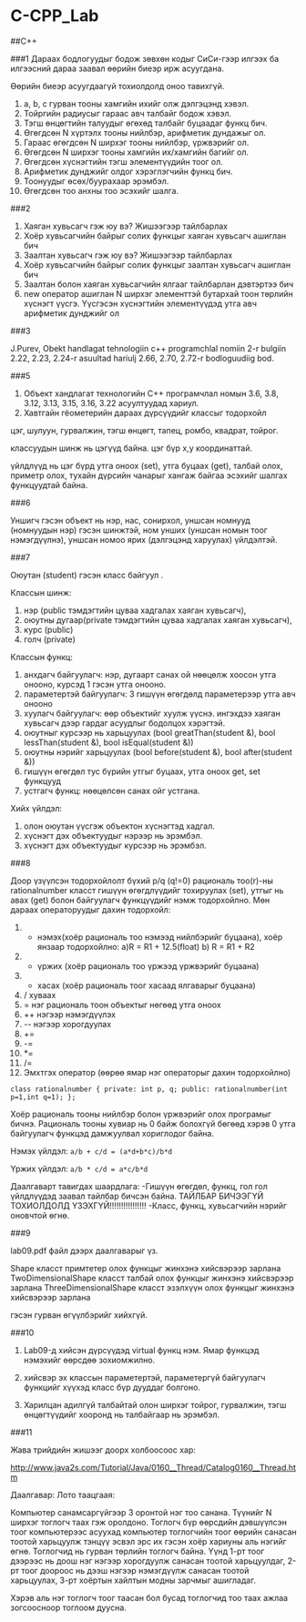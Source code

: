 # C-CPP_Lab

##C++

###1
Дараах бодлогуудыг бодож зөвхөн кодыг СиСи-гээр илгээх ба илгээсний дараа заавал өөрийн биеэр ирж асуугдана. 

Өөрийн биеэр асуугдаагүй тохиолдолд оноо тавихгүй.

1. a, b, c гурван тооны хамгийн ихийг олж дэлгэцэнд хэвэл.
2. Тойргийн радиусыг гараас авч талбайг бодож хэвэл.
3. Тэгш өнцөгтийн талуудыг өгөхөд талбайг буцаадаг функц бич.
4. Өгөгдсөн N хүртэлх тооны нийлбэр, арифметик дундажыг ол.
5. Гараас өгөгдсөн N ширхэг тооны нийлбэр, үржвэрийг ол.
6. Өгөгдсөн N ширхэг тооны хамгийн их/хамгийн багийг ол.
7. Өгөгдсөн хүснэгтийн тэгш элементүүдийн тоог ол.
8. Арифметик дунджийг олдог хэрэглэгчийн функц бич. 
9. Тоонуудыг өсөх/буурахаар эрэмбэл.
10. Өгөгдсөн тоо анхны тоо эсэхийг шалга.

###2
1. Хаяган хувьсагч гэж юу вэ? Жишээгээр тайлбарлах
2. Хоёр хувьсагчийн байрыг солих функцыг хаяган хувьсагч ашиглан бич
3. Заалтан хувьсагч гэж юу вэ? Жишээгээр тайлбарлах
4. Хоёр хувьсагчийн байрыг солих функцыг заалтан хувьсагч ашиглан бич
5. Заалтан болон хаяган хувьсагчийн ялгааг тайлбарлан дэвтэртээ бич
6. new оператор ашиглан N ширхэг элементтэй бутархай тоон төрлийн хүснэгт үүсгэ. Үүсгэсэн хүснэгтийн элементүүдэд утга авч арифметик дунджийг ол

###3

J.Purev, Obekt handlagat tehnologiin c++ programchlal nomiin 2-r bulgiin 2.22, 2.23, 2.24-r asuultad hariulj 2.66, 2.70, 2.72-r bodloguudiig bod.

###5

1. Объект хандлагат технологийн С++ програмчлал номын 3.6, 3.8, 3.12, 3.13, 3.15, 3.16, 3.22 асуултуудад хариул.
2. Хавтгайн гёометерийн дараах дүрсүүдийг классыг тодорхойл

цэг, шулуун, гурвалжин, тэгш өнцөгт, тапец, ромбо, квадрат, тойрог.

классуудын шинж нь цэгүүд байна. цэг бүр x,y координаттай. 

үйлдлүүд нь цэг бүрд утга оноох (set), утга буцаах (get), талбай олох, приметр олох, тухайн дүрсийн чанарыг хангаж байгаа эсэхийг шалгах функцуудтай байна. 

###6

Уншигч гэсэн объект  нь нэр, нас, сонирхол, уншсан номнууд (номнуудын нэр) гэсэн шинжтэй, ном унших (уншсан номын тоог нэмэгдүүлнэ), уншсан номоо ярих (дэлгэцэнд харуулах) үйлдэлтэй. 

###7

Оюутан (student) гэсэн класс байгуул .

Классын шинж: 

1. нэр (public тэмдэгтийн цуваа хадгалах хаяган хувьсагч),
2. оюутны дугаар(private тэмдэгтийн цуваа хадгалах хаяган хувьсагч),
3. курс (public)
4. голч (private) 

Классын функц:

1. анхдагч байгуулагч: нэр, дугаарт санах ой нөөцөлж хоосон утга онооно, курсэд 1 гэсэн утга онооно. 
2. параметертэй байгуулагч: 3 гишүүн өгөгдөлд параметерээр утга авч онооно
3. хуулагч байгуулагч: өөр объектийг хуулж үүснэ. ингэхдээ хаяган хувьсагч дээр гардаг асуудлыг бодолцох хэрэгтэй. 
4. оюутныг курсээр нь харьцуулах (bool greatThan(student &), bool lessThan(student &), bool isEqual(student &))
5. оюутны нэрийг харьцуулах (bool before(student &), bool after(student &))
6. гишүүн өгөгдөл тус бүрийн утгыг буцаах, утга оноох get, set функцууд
7. устгагч функц: нөөцөлсөн санах ойг устгана. 

Хийх үйлдэл:

1. олон оюутан үүсгэж объектон хүснэгтэд хадгал.
2. хүснэгт дэх объектуудыг нэрээр нь эрэмбэл. 
3. хүснэгт дэх объектуудыг курсээр нь эрэмбэл.

###8

Доор үзүүлсэн тодорхойлолт бүхий p/q (q!=0) рациональ тоо(r)-ны rationalnumber класст 
гишүүн өгөгдлүүдийг тохируулах (set), утгыг нь авах (get) болон байгуулагч функцүүдийг нэмж тодорхойлно.
Мөн дараах операторуудыг дахин тодорхойл:
1. + нэмэх(хоёр рациональ тоо нэмээд нийлбэрийг буцаана), хоёр янзаар тодорхойлно: a)R = R1 + 12.5(float) b) R = R1 + R2
2. * үржих (хоёр рациональ тоо үржээд үржвэрийг буцаана)
3. - хасах (хоёр рациональ тоог хасаад ялгаварыг буцаана)
4. / хуваах
5. = нэг рациональ тоон объектыг нөгөөд утга оноох
6. ++ нэгээр нэмэгдүүлэх
7. -- нэгээр хорогдуулах
8. += 
9. -= 
10. *=
11. /=
12. Эмхтгэх оператор (өөрөө ямар нэг операторыг дахин тодорхойлно)
 
`class rationalnumber
{
 private:
 int p, q;
 public:
 rationalnumber(int p=1,int q=1);
};`
 
Хоёр рациональ тооны нийлбэр болон үржвэрийг олох програмыг бичнэ.
Рациональ тооны хувиар нь 0 байж болохгүй бөгөөд хэрэв 0 утга байгуулагч функцэд дамжуулвал хориглодог байна.

Нэмэх үйлдэл: `a/b + c/d = (a*d+b*c)/b*d`

Үржих үйлдэл: `a/b * c/d = a*c/b*d`

Даалгаварт тавигдах шаардлага:
-Гишүүн өгөгдөл, функц, гол гол үйлдлүүдэд заавал тайлбар бичсэн байна. 
 ТАЙЛБАР БИЧЭЭГҮЙ ТОХИОЛДОЛД ҮЗЭХГҮЙ!!!!!!!!!!!!!!!!
-Класс, функц, хувьсагчийн нэрийг оновчтой өгнө.

###9

lab09.pdf файл дээрх даалгаварыг үз.

Shape класст примтетер олох функцыг жинхэнэ хийсвэрээр зарлана
TwoDimensionalShape класст талбай олох функцыг жинхэнэ хийсвэрээр зарлана
ThreeDimensionalShape класст эзэлхүүн олох функцыг жинхэнэ хийсвэрээр зарлана
 
гэсэн гурван өгүүлбэрийг хийхгүй. 

###10


1. Lab09-д хийсэн дүрсүүдэд virtual функц нэм. Ямар функцэд нэмэхийг өөрсдөө зохиомжилно.

2. хийсвэр эх классын параметертэй, параметергүй байгуулагч функцийг хүүхэд класс бүр дууддаг болгоно.

3. Харилцан адилгүй талбайтай олон ширхэг тойрог, гурвалжин, тэгш өнцөгтүүдийг хооронд нь талбайгаар нь эрэмбэл.

###11

Жава трийдийн жишээг доорх холбоосоос хар:

http://www.java2s.com/Tutorial/Java/0160__Thread/Catalog0160__Thread.htm

Даалгавар: Лото таацгаая:

Компьютер санамсаргүйгээр 3 оронтой нэг тоо санана. Түүнийг N ширхэг тоглогч таах гэж оролдоно. Тоглогч бүр өөрсдийн дэвшүүлсэн тоог компьютерээс асуухад компьютер тоглогчийн тоог өөрийн санасан тоотой харьцуулж тэнцүү эсвэл эрс их гэсэн хоёр хариуны аль нэгийг өгнө. Тоглогчид нь гурван төрлийн тоглогч байна. Үүнд 1-рт тоог дээрээс нь доош нэг нэгээр хорогдуулж санасан тоотой харьцуулдаг, 2-рт тоог доороос нь дээш нэгээр нэмэгдүүлж санасан тоотой харьцуулах, 3-рт хоёртын хайлтын модны зарчмыг ашигладаг. 

Хэрэв аль нэг тоглогч тоог таасан бол бусад тоглогчид тоо таах ажлаа зогсоосноор тоглоом дуусна.
